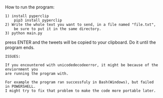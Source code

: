 How to run the program:
	
	1) install pyperclip
		pip3 install pyperclip
	2) Write the whole text you want to send, in a file named "file.txt",
		be sure to put it in the same directory.
	3) python main.py
	
press ENTER and the tweets will be copied to your clipboard.
Do it until the program ends.

	
	ISSUES:
	
	If you encountered with unicodedecodeerror, it might be because of the enviornment you
	are running the program with.
	
	For example the program ran successfuly in Bash(Windows), but failed in POWERSHELL.
	I might try to fix that problem to make the code more portable later.

	

